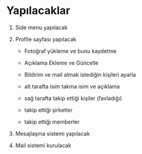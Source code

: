 #  Yapılacaklar
1. Side menu yapılacak
2. Profile sayfası yapılacak
    - Fotoğraf yükleme ve bunu kaydetme
    - Açıklama Ekleme ve Güncelle
    - Bildirim ve mail almak istediğin kişileri ayarla
    
    - alt tarafta isim takma isim ve açıklama
    - sağ tarafta takip ettiği kişiler (favladığı)
    - takip ettiği şirketler
    - takip ettiği memberler
     
3. Mesajlaşma sistemi yapılacak
4. Mail sistemi kurulacak
